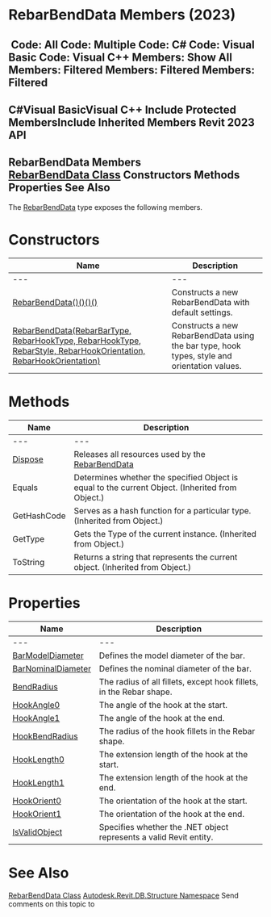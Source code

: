 # RebarBendData Members (2023)

﻿
 Code: All Code: Multiple Code: C# Code: Visual Basic Code: Visual C++  Members: Show All Members: Filtered Members: Filtered Members: Filtered   
---  
C#Visual BasicVisual C++
Include Protected MembersInclude Inherited Members
Revit 2023 API  
---  
RebarBendData Members  
[RebarBendData Class](027b5619-ad82-74b3-1d78-efe86a1ef96b.md "RebarBendData Class") Constructors Methods Properties See Also  
---  
The [RebarBendData](027b5619-ad82-74b3-1d78-efe86a1ef96b.md "RebarBendData Class") type exposes the following members.
# Constructors
| Name | Description |
| --- | --- |
| --- | --- | --- |
| [RebarBendData()()()()](3e725855-09ae-92ef-3d3e-ea26353b1101.md "RebarBendData Constructor") | Constructs a new RebarBendData with default settings. |
| [RebarBendData(RebarBarType, RebarHookType, RebarHookType, RebarStyle, RebarHookOrientation, RebarHookOrientation)](16e0ceff-fb53-cee7-c49d-8bbd85151869.md "RebarBendData Constructor \(RebarBarType, RebarHookType, RebarHookType, RebarStyle, RebarHookOrientation, RebarHookOrientation\)") | Constructs a new RebarBendData using the bar type, hook types, style and orientation values. |

# Methods
| Name | Description |
| --- | --- |
| --- | --- | --- |
| [Dispose](591383a9-1c04-0c9a-07df-78d905caacf3.md "Dispose Method") | Releases all resources used by the [RebarBendData](027b5619-ad82-74b3-1d78-efe86a1ef96b.md "RebarBendData Class") |
| Equals | Determines whether the specified Object is equal to the current Object. (Inherited from Object.) |
| GetHashCode | Serves as a hash function for a particular type.  (Inherited from Object.) |
| GetType | Gets the Type of the current instance. (Inherited from Object.) |
| ToString | Returns a string that represents the current object. (Inherited from Object.) |

# Properties
| Name | Description |
| --- | --- |
| --- | --- | --- |
| [BarModelDiameter](ab0a3aff-ec87-f6e4-1151-ada0b735b3d9.md "BarModelDiameter Property") | Defines the model diameter of the bar. |
| [BarNominalDiameter](4af85f50-5725-36fb-dedc-972639ed4c5c.md "BarNominalDiameter Property") | Defines the nominal diameter of the bar. |
| [BendRadius](79f57488-64c6-1630-02a0-b80ceedf510b.md "BendRadius Property") | The radius of all fillets, except hook fillets, in the Rebar shape. |
| [HookAngle0](20652e88-8d2e-b612-8d80-3752ec8f9362.md "HookAngle0 Property") | The angle of the hook at the start. |
| [HookAngle1](d9346b7f-10ec-9a28-cdc9-53d9176c9367.md "HookAngle1 Property") | The angle of the hook at the end. |
| [HookBendRadius](2c5d5061-0db2-a2f1-44b5-6bfed651e4f4.md "HookBendRadius Property") | The radius of the hook fillets in the Rebar shape. |
| [HookLength0](73f8ee06-a9c1-a869-fcd0-6e1de91eacc9.md "HookLength0 Property") | The extension length of the hook at the start. |
| [HookLength1](cf4d57e1-01af-f37a-c5c7-af38cb263bd9.md "HookLength1 Property") | The extension length of the hook at the end. |
| [HookOrient0](53f6e950-f21f-a63c-a6cf-2420d37860e1.md "HookOrient0 Property") | The orientation of the hook at the start. |
| [HookOrient1](ec8a9d7d-811e-1bbf-c764-6caf4f920c47.md "HookOrient1 Property") | The orientation of the hook at the end. |
| [IsValidObject](47ad095a-e472-a739-acc9-a99b08b328c6.md "IsValidObject Property") | Specifies whether the .NET object represents a valid Revit entity. |

# See Also
[RebarBendData Class](027b5619-ad82-74b3-1d78-efe86a1ef96b.md "RebarBendData Class")
[Autodesk.Revit.DB.Structure Namespace](d586b341-f687-9d90-e96d-255806b7d4fc.md "Autodesk.Revit.DB.Structure Namespace")
Send comments on this topic to 
